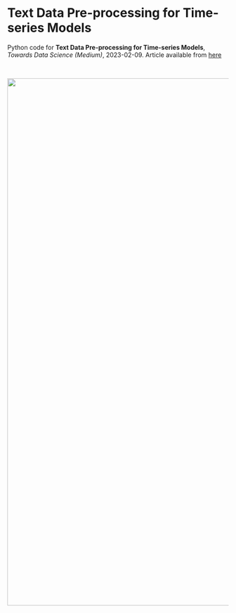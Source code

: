 # Text Data Pre-processing for Time-series Models

Python code for **Text Data Pre-processing for Time-series Models**, *Towards Data Science (Medium)*, 2023-02-09. Article available from [here](https://towardsdatascience.com/text-data-pre-processing-for-time-series-models-162c0d01f5c5?sk=548f894cf126c09e31d52b87171880bf)



</br>

<p float="left">
  <img src="flowchart_horizontal_highres.png" width="1200" />
</p>

